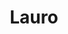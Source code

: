 ---
title: "Lauro"
url: /ciudad-autonoma-de-buenos-aires/lauro-avenida-san-pedrito/
shop: Fahrrad
---